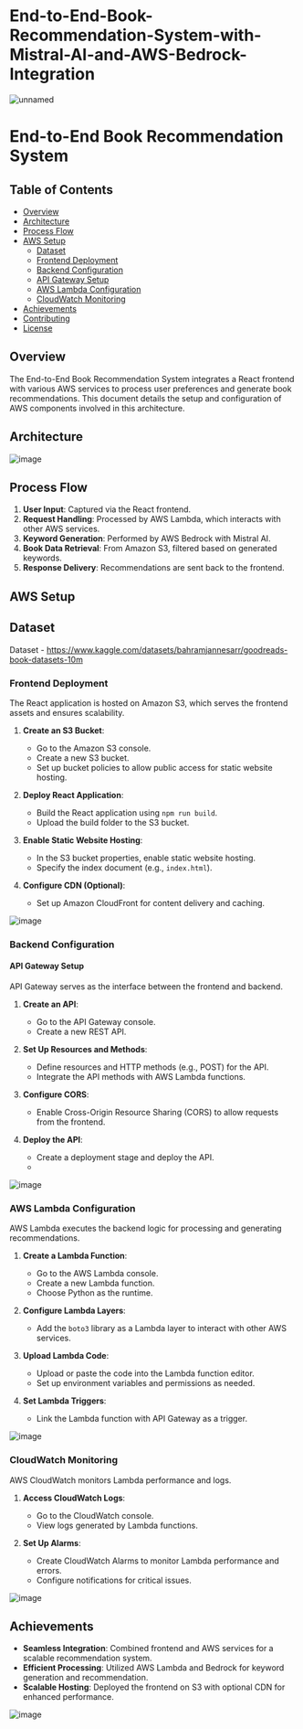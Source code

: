 # End-to-End-Book-Recommendation-System-with-Mistral-AI-and-AWS-Bedrock-Integration
![unnamed](https://github.com/user-attachments/assets/18fb097c-81a0-4ba3-a08c-eea23503acd5)

# **End-to-End Book Recommendation System**

## **Table of Contents**
- [Overview](#overview)
- [Architecture](#architecture)
- [Process Flow](#process-flow)
- [AWS Setup](#aws-setup)
  - [Dataset](#dataset)
  - [Frontend Deployment](#frontend-deployment)
  - [Backend Configuration](#backend-configuration)
  - [API Gateway Setup](#api-gateway-setup)
  - [AWS Lambda Configuration](#aws-lambda-configuration)
  - [CloudWatch Monitoring](#cloudwatch-monitoring)
- [Achievements](#achievements)
- [Contributing](#contributing)
- [License](#license)

## **Overview**
The End-to-End Book Recommendation System integrates a React frontend with various AWS services to process user preferences and generate book recommendations. This document details the setup and configuration of AWS components involved in this architecture.

## **Architecture**
![image](https://github.com/user-attachments/assets/1a08705f-2074-4df3-94dc-4be0e1e2069b) <!-- Add an architecture diagram showing AWS components and their interactions -->

## **Process Flow**
1. **User Input**: Captured via the React frontend.
2. **Request Handling**: Processed by AWS Lambda, which interacts with other AWS services.
3. **Keyword Generation**: Performed by AWS Bedrock with Mistral AI.
4. **Book Data Retrieval**: From Amazon S3, filtered based on generated keywords.
5. **Response Delivery**: Recommendations are sent back to the frontend.

## **AWS Setup**

## **Dataset**
Dataset - https://www.kaggle.com/datasets/bahramjannesarr/goodreads-book-datasets-10m

### **Frontend Deployment**
The React application is hosted on Amazon S3, which serves the frontend assets and ensures scalability.

1. **Create an S3 Bucket**:
   - Go to the Amazon S3 console.
   - Create a new S3 bucket.
   - Set up bucket policies to allow public access for static website hosting.

2. **Deploy React Application**:
   - Build the React application using `npm run build`.
   - Upload the build folder to the S3 bucket.

3. **Enable Static Website Hosting**:
   - In the S3 bucket properties, enable static website hosting.
   - Specify the index document (e.g., `index.html`).

4. **Configure CDN (Optional)**:
   - Set up Amazon CloudFront for content delivery and caching.

![image](https://github.com/user-attachments/assets/303e5cff-e65d-491b-aa1d-edd695b6c187)
 <!-- Add an image of the S3 bucket configuration and CloudFront setup -->

### **Backend Configuration**

#### **API Gateway Setup**
API Gateway serves as the interface between the frontend and backend.

1. **Create an API**:
   - Go to the API Gateway console.
   - Create a new REST API.

2. **Set Up Resources and Methods**:
   - Define resources and HTTP methods (e.g., POST) for the API.
   - Integrate the API methods with AWS Lambda functions.

3. **Configure CORS**:
   - Enable Cross-Origin Resource Sharing (CORS) to allow requests from the frontend.

4. **Deploy the API**:
   - Create a deployment stage and deploy the API.
   - 
![image](https://github.com/user-attachments/assets/4d9bcd9e-6d71-4f72-ba23-91015293a0f8)
 <!-- Add an image of the API Gateway configuration and deployment -->

### **AWS Lambda Configuration**
AWS Lambda executes the backend logic for processing and generating recommendations.

1. **Create a Lambda Function**:
   - Go to the AWS Lambda console.
   - Create a new Lambda function.
   - Choose Python as the runtime.

2. **Configure Lambda Layers**:
   - Add the `boto3` library as a Lambda layer to interact with other AWS services.

3. **Upload Lambda Code**:
   - Upload or paste the code into the Lambda function editor.
   - Set up environment variables and permissions as needed.

4. **Set Lambda Triggers**:
   - Link the Lambda function with API Gateway as a trigger.

![image](https://github.com/user-attachments/assets/27560a33-1890-441e-a468-0a903aa1717d) <!-- Add an image of the Lambda function configuration and code editor -->

### **CloudWatch Monitoring**
AWS CloudWatch monitors Lambda performance and logs.

1. **Access CloudWatch Logs**:
   - Go to the CloudWatch console.
   - View logs generated by Lambda functions.

2. **Set Up Alarms**:
   - Create CloudWatch Alarms to monitor Lambda performance and errors.
   - Configure notifications for critical issues.

![image](https://github.com/user-attachments/assets/b930c3d0-9c07-4948-aa75-a72089d05cc2)
 <!-- Add an image of the CloudWatch dashboard showing logs and alarms -->

## **Achievements**
- **Seamless Integration**: Combined frontend and AWS services for a scalable recommendation system.
- **Efficient Processing**: Utilized AWS Lambda and Bedrock for keyword generation and recommendation.
- **Scalable Hosting**: Deployed the frontend on S3 with optional CDN for enhanced performance.

![image](https://github.com/user-attachments/assets/63b101f7-5d2b-4c64-b483-c6719b93e99c)


